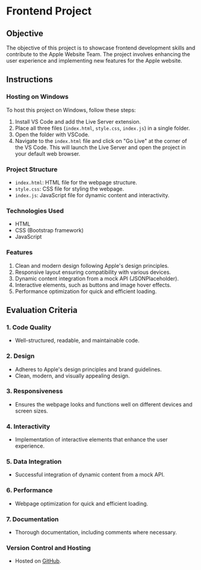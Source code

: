 # Frontend Project

## Objective
The objective of this project is to showcase frontend development skills and contribute to the Apple Website Team. The project involves enhancing the user experience and implementing new features for the Apple website.

## Instructions

### Hosting on Windows
To host this project on Windows, follow these steps:

1. Install VS Code and add the Live Server extension.
2. Place all three files (`index.html`, `style.css`, `index.js`) in a single folder.
3. Open the folder with VSCode.
4. Navigate to the `index.html` file and click on "Go Live" at the corner of the VS Code. This will launch the Live Server and open the project in your default web browser.

### Project Structure
- `index.html`: HTML file for the webpage structure.
- `style.css`: CSS file for styling the webpage.
- `index.js`: JavaScript file for dynamic content and interactivity.

### Technologies Used
- HTML
- CSS (Bootstrap framework)
- JavaScript

### Features
1. Clean and modern design following Apple's design principles.
2. Responsive layout ensuring compatibility with various devices.
3. Dynamic content integration from a mock API (JSONPlaceholder).
4. Interactive elements, such as buttons and image hover effects.
5. Performance optimization for quick and efficient loading.

## Evaluation Criteria

### 1. Code Quality
- Well-structured, readable, and maintainable code.

### 2. Design
- Adheres to Apple's design principles and brand guidelines.
- Clean, modern, and visually appealing design.

### 3. Responsiveness
- Ensures the webpage looks and functions well on different devices and screen sizes.

### 4. Interactivity
- Implementation of interactive elements that enhance the user experience.

### 5. Data Integration
- Successful integration of dynamic content from a mock API.

### 6. Performance
- Webpage optimization for quick and efficient loading.

### 7. Documentation
- Thorough documentation, including comments where necessary.

### Version Control and Hosting
- Hosted on [GitHub](https://github.com/harshit7782/frontend-project.git).



